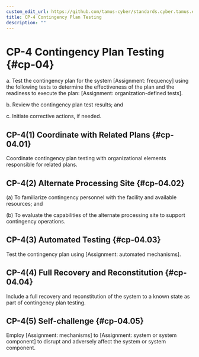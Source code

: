 ```yaml
---
custom_edit_url: https://github.com/tamus-cyber/standards.cyber.tamus.edu/tree/main/content/tamus.edu/TAMUS_profile.xml
title: CP-4 Contingency Plan Testing
description: ""
---
```


# CP-4 Contingency Plan Testing {#cp-04}

a. Test the contingency plan for the system [Assignment: frequency] using the following tests to determine the effectiveness of the plan and the readiness to execute the plan: [Assignment: organization-defined tests].

b. Review the contingency plan test results; and

c. Initiate corrective actions, if needed.

## CP-4(1) Coordinate with Related Plans {#cp-04.01}

Coordinate contingency plan testing with organizational elements responsible for related plans.

## CP-4(2) Alternate Processing Site {#cp-04.02}

(a) To familiarize contingency personnel with the facility and available resources; and

(b) To evaluate the capabilities of the alternate processing site to support contingency operations.

## CP-4(3) Automated Testing {#cp-04.03}

Test the contingency plan using [Assignment: automated mechanisms].

## CP-4(4) Full Recovery and Reconstitution {#cp-04.04}

Include a full recovery and reconstitution of the system to a known state as part of contingency plan testing.

## CP-4(5) Self-challenge {#cp-04.05}

Employ [Assignment: mechanisms] to [Assignment: system or system component] to disrupt and adversely affect the system or system component.

